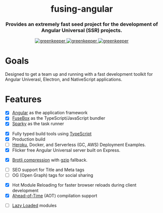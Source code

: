 <h1 align="center" style="border-bottom: none;">fusing-angular</h1>
<h3 align="center">Provides an extremely fast seed project for the development of Angular Universal (SSR) projects.</h3>
<p align="center">
  <a href="https://greenkeeper.io">
    <img alt="greenkeeper" src="https://badges.greenkeeper.io/semantic-release/semantic-release.svg">
  </a>
  <a href="https://david-dm.org/patrickmichalina/onvif-probe-rx">
    <img alt="greenkeeper" src="https://david-dm.org/patrickmichalina/onvif-probe-rx/status.svg">
  </a>
  <a href="https://david-dm.org/patrickmichalina/onvif-probe-rx?type=dev">
    <img alt="greenkeeper" src="https://david-dm.org/patrickmichalina/onvif-probe-rx/dev-status.svg">
  </a>
</p>

# Goals
Designed to get a team up and running with a fast development toolkit for Angular Univerasl, Electron, and NativeScript applications.

# Features
- [x] [Angular](https://github.com/angular/angular/blob/master/CHANGELOG.md) as the application framework
- [x] [FuseBox](http://fuse-box.org) as the TypeScript/JavaScript bundler
- [x] [Sparky](http://fuse-box.org/page/sparky) as the task runner
<!-- - [x] [Jest](https://facebook.github.io/jest) for unit and component testing -->
<!-- - [x] [Nightmare](https://github.com/segmentio/nightmare) for UI testing -->
- [x] Fully typed build tools using [TypeScript](https://www.typescriptlang.org)
- [x] Production build
- [ ] [Heroku](https://www.heroku.com), Docker, and Serverless (GC, AWS) Deployment Examples.
- [x] Flicker free Angular Universal server built on Express.
<!-- - [x] Automatic sitemap generation -->
- [x] [Brotli compression](https://github.com/google/brotli) with [gzip](http://www.gzip.org) fallback.
<!-- - [x] [CircleCI](https://circleci.com) unit testing support  -->
<!-- - [x] Full favicon icon generation for multiple devices derived from a single seed image -->
- [ ] SEO support for Title and Meta tags
- [ ] OG (Open Graph) tags for social sharing
<!-- - [ ] Simple Ad-Blocker detection service -->
<!-- - [x] Vendor-agnostic analytics using [angulartics2](https://github.com/angulartics/angulartics2) -->
<!-- - [x] Generic token based Authentication service with [JWT](https://jwt.io) cookie support. -->
<!-- - [x] Both Client and Server build tasks -->
- [x] Hot Module Reloading for faster browser reloads during client development
- [x] [Ahead-of-Time](https://angular.io/guide/aot-compiler) (AOT) compilation support
<!-- - [x] [angular-tslint-rules](https://github.com/fulls1z3/angular-tslint-rules) as configuration preset for [TSLint](https://github.com/palantir/tslint) and [codelyzer](https://github.com/mgechev/codelyzer). -->
<!-- - [x] Automatic static file cache invalidation -->
- [ ] [Lazy Loaded](https://angular-2-training-book.rangle.io/handout/modules/lazy-loading-module.html) modules